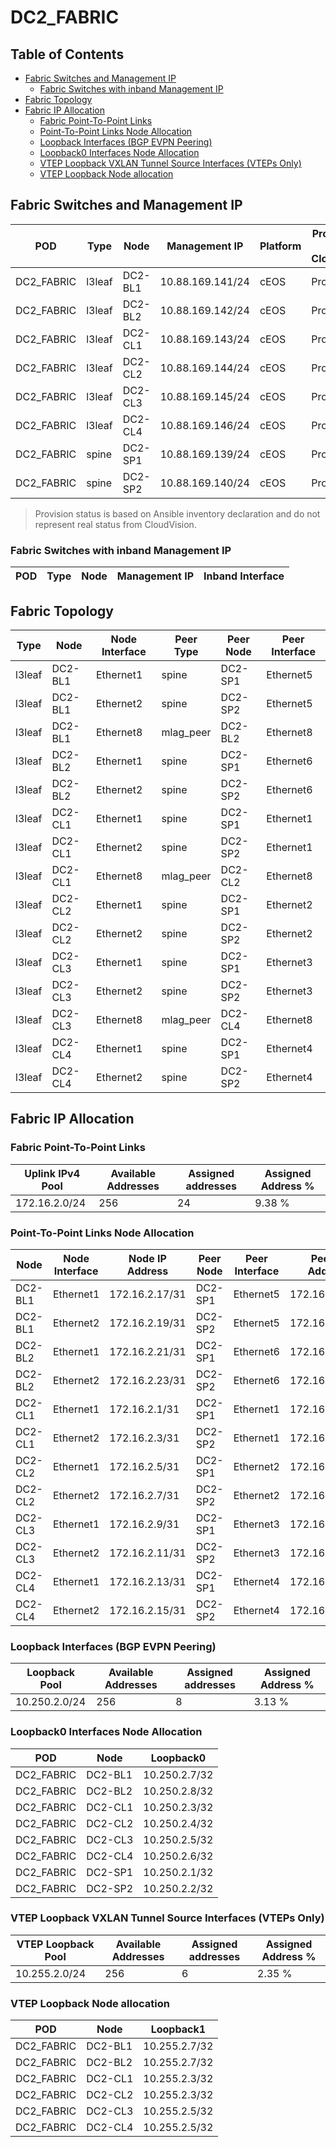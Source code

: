 # DC2_FABRIC

## Table of Contents

- [Fabric Switches and Management IP](#fabric-switches-and-management-ip)
  - [Fabric Switches with inband Management IP](#fabric-switches-with-inband-management-ip)
- [Fabric Topology](#fabric-topology)
- [Fabric IP Allocation](#fabric-ip-allocation)
  - [Fabric Point-To-Point Links](#fabric-point-to-point-links)
  - [Point-To-Point Links Node Allocation](#point-to-point-links-node-allocation)
  - [Loopback Interfaces (BGP EVPN Peering)](#loopback-interfaces-bgp-evpn-peering)
  - [Loopback0 Interfaces Node Allocation](#loopback0-interfaces-node-allocation)
  - [VTEP Loopback VXLAN Tunnel Source Interfaces (VTEPs Only)](#vtep-loopback-vxlan-tunnel-source-interfaces-vteps-only)
  - [VTEP Loopback Node allocation](#vtep-loopback-node-allocation)

## Fabric Switches and Management IP

| POD | Type | Node | Management IP | Platform | Provisioned in CloudVision | Serial Number |
| --- | ---- | ---- | ------------- | -------- | -------------------------- | ------------- |
| DC2_FABRIC | l3leaf | DC2-BL1 | 10.88.169.141/24 | cEOS | Provisioned | - |
| DC2_FABRIC | l3leaf | DC2-BL2 | 10.88.169.142/24 | cEOS | Provisioned | - |
| DC2_FABRIC | l3leaf | DC2-CL1 | 10.88.169.143/24 | cEOS | Provisioned | - |
| DC2_FABRIC | l3leaf | DC2-CL2 | 10.88.169.144/24 | cEOS | Provisioned | - |
| DC2_FABRIC | l3leaf | DC2-CL3 | 10.88.169.145/24 | cEOS | Provisioned | - |
| DC2_FABRIC | l3leaf | DC2-CL4 | 10.88.169.146/24 | cEOS | Provisioned | - |
| DC2_FABRIC | spine | DC2-SP1 | 10.88.169.139/24 | cEOS | Provisioned | - |
| DC2_FABRIC | spine | DC2-SP2 | 10.88.169.140/24 | cEOS | Provisioned | - |

> Provision status is based on Ansible inventory declaration and do not represent real status from CloudVision.

### Fabric Switches with inband Management IP

| POD | Type | Node | Management IP | Inband Interface |
| --- | ---- | ---- | ------------- | ---------------- |

## Fabric Topology

| Type | Node | Node Interface | Peer Type | Peer Node | Peer Interface |
| ---- | ---- | -------------- | --------- | ----------| -------------- |
| l3leaf | DC2-BL1 | Ethernet1 | spine | DC2-SP1 | Ethernet5 |
| l3leaf | DC2-BL1 | Ethernet2 | spine | DC2-SP2 | Ethernet5 |
| l3leaf | DC2-BL1 | Ethernet8 | mlag_peer | DC2-BL2 | Ethernet8 |
| l3leaf | DC2-BL2 | Ethernet1 | spine | DC2-SP1 | Ethernet6 |
| l3leaf | DC2-BL2 | Ethernet2 | spine | DC2-SP2 | Ethernet6 |
| l3leaf | DC2-CL1 | Ethernet1 | spine | DC2-SP1 | Ethernet1 |
| l3leaf | DC2-CL1 | Ethernet2 | spine | DC2-SP2 | Ethernet1 |
| l3leaf | DC2-CL1 | Ethernet8 | mlag_peer | DC2-CL2 | Ethernet8 |
| l3leaf | DC2-CL2 | Ethernet1 | spine | DC2-SP1 | Ethernet2 |
| l3leaf | DC2-CL2 | Ethernet2 | spine | DC2-SP2 | Ethernet2 |
| l3leaf | DC2-CL3 | Ethernet1 | spine | DC2-SP1 | Ethernet3 |
| l3leaf | DC2-CL3 | Ethernet2 | spine | DC2-SP2 | Ethernet3 |
| l3leaf | DC2-CL3 | Ethernet8 | mlag_peer | DC2-CL4 | Ethernet8 |
| l3leaf | DC2-CL4 | Ethernet1 | spine | DC2-SP1 | Ethernet4 |
| l3leaf | DC2-CL4 | Ethernet2 | spine | DC2-SP2 | Ethernet4 |

## Fabric IP Allocation

### Fabric Point-To-Point Links

| Uplink IPv4 Pool | Available Addresses | Assigned addresses | Assigned Address % |
| ---------------- | ------------------- | ------------------ | ------------------ |
| 172.16.2.0/24 | 256 | 24 | 9.38 % |

### Point-To-Point Links Node Allocation

| Node | Node Interface | Node IP Address | Peer Node | Peer Interface | Peer IP Address |
| ---- | -------------- | --------------- | --------- | -------------- | --------------- |
| DC2-BL1 | Ethernet1 | 172.16.2.17/31 | DC2-SP1 | Ethernet5 | 172.16.2.16/31 |
| DC2-BL1 | Ethernet2 | 172.16.2.19/31 | DC2-SP2 | Ethernet5 | 172.16.2.18/31 |
| DC2-BL2 | Ethernet1 | 172.16.2.21/31 | DC2-SP1 | Ethernet6 | 172.16.2.20/31 |
| DC2-BL2 | Ethernet2 | 172.16.2.23/31 | DC2-SP2 | Ethernet6 | 172.16.2.22/31 |
| DC2-CL1 | Ethernet1 | 172.16.2.1/31 | DC2-SP1 | Ethernet1 | 172.16.2.0/31 |
| DC2-CL1 | Ethernet2 | 172.16.2.3/31 | DC2-SP2 | Ethernet1 | 172.16.2.2/31 |
| DC2-CL2 | Ethernet1 | 172.16.2.5/31 | DC2-SP1 | Ethernet2 | 172.16.2.4/31 |
| DC2-CL2 | Ethernet2 | 172.16.2.7/31 | DC2-SP2 | Ethernet2 | 172.16.2.6/31 |
| DC2-CL3 | Ethernet1 | 172.16.2.9/31 | DC2-SP1 | Ethernet3 | 172.16.2.8/31 |
| DC2-CL3 | Ethernet2 | 172.16.2.11/31 | DC2-SP2 | Ethernet3 | 172.16.2.10/31 |
| DC2-CL4 | Ethernet1 | 172.16.2.13/31 | DC2-SP1 | Ethernet4 | 172.16.2.12/31 |
| DC2-CL4 | Ethernet2 | 172.16.2.15/31 | DC2-SP2 | Ethernet4 | 172.16.2.14/31 |

### Loopback Interfaces (BGP EVPN Peering)

| Loopback Pool | Available Addresses | Assigned addresses | Assigned Address % |
| ------------- | ------------------- | ------------------ | ------------------ |
| 10.250.2.0/24 | 256 | 8 | 3.13 % |

### Loopback0 Interfaces Node Allocation

| POD | Node | Loopback0 |
| --- | ---- | --------- |
| DC2_FABRIC | DC2-BL1 | 10.250.2.7/32 |
| DC2_FABRIC | DC2-BL2 | 10.250.2.8/32 |
| DC2_FABRIC | DC2-CL1 | 10.250.2.3/32 |
| DC2_FABRIC | DC2-CL2 | 10.250.2.4/32 |
| DC2_FABRIC | DC2-CL3 | 10.250.2.5/32 |
| DC2_FABRIC | DC2-CL4 | 10.250.2.6/32 |
| DC2_FABRIC | DC2-SP1 | 10.250.2.1/32 |
| DC2_FABRIC | DC2-SP2 | 10.250.2.2/32 |

### VTEP Loopback VXLAN Tunnel Source Interfaces (VTEPs Only)

| VTEP Loopback Pool | Available Addresses | Assigned addresses | Assigned Address % |
| --------------------- | ------------------- | ------------------ | ------------------ |
| 10.255.2.0/24 | 256 | 6 | 2.35 % |

### VTEP Loopback Node allocation

| POD | Node | Loopback1 |
| --- | ---- | --------- |
| DC2_FABRIC | DC2-BL1 | 10.255.2.7/32 |
| DC2_FABRIC | DC2-BL2 | 10.255.2.7/32 |
| DC2_FABRIC | DC2-CL1 | 10.255.2.3/32 |
| DC2_FABRIC | DC2-CL2 | 10.255.2.3/32 |
| DC2_FABRIC | DC2-CL3 | 10.255.2.5/32 |
| DC2_FABRIC | DC2-CL4 | 10.255.2.5/32 |
